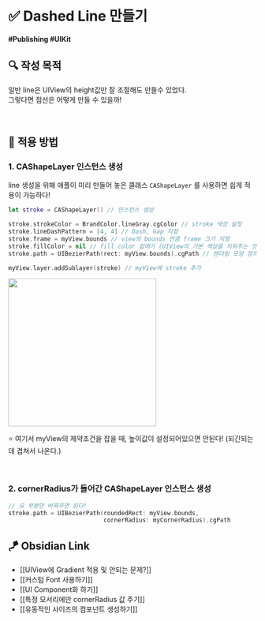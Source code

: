 # ✅ Dashed Line 만들기

#### #Publishing #UIKit 

## **🔍** 작성 목적

일반 line은 UIView의 height값만 잘 조절해도 만들수 있었다.   
그렇다면 점선은 어떻게 만들 수 있을까!

<br>

## 📌 적용 방법

### 1. CAShapeLayer 인스턴스 생성

line 생성을 위해 애플이 미리 만들어 놓은 클래스 `CAShapeLayer` 를 사용하면 쉽게 적용이 가능하다!  

~~~swift
let stroke = CAShapeLayer() // 인스턴스 생성

stroke.strokeColor = BrandColor.lineGray.cgColor // stroke 색상 설정
stroke.lineDashPattern = [4, 4] // Dash, Gap 지정
stroke.frame = myView.bounds // view의 bounds 만큼 frame 크기 지정
stroke.fillColor = nil // fill color 없애기 (UIView의 기본 색상을 지워주는 것)
stroke.path = UIBezierPath(rect: myView.bounds).cgPath // 렌더링 모양 정의

myView.layer.addSublayer(stroke) // myView에 stroke 추가
~~~

<img width="300" src="https://user-images.githubusercontent.com/113565086/227399436-56fb43d3-e806-452d-8039-e6de6b7077bf.png">

⭐️ 여기서 myView의 제약조건을 잡을 때, 높이값이 설정되어있으면 안된다! (되긴되는데 겹쳐서 나온다.)

<br/>

### 2. cornerRadius가 들어간 CAShapeLayer 인스턴스 생성

~~~swift
// 요 부분만 바꿔주면 된다!
stroke.path = UIBezierPath(roundedRect: myView.bounds,
                           cornerRadius: myCornerRadius).cgPath
~~~


## 🪁 Obsidian Link
- [[UIView에 Gradient 적용 및 안되는 문제?]]
- [[커스텀 Font 사용하기]]
- [[UI Component화 하기]]
- [[특정 모서리에만 cornerRadius 값 주기]]
- [[유동적인 사이즈의 컴포넌트 생성하기]]